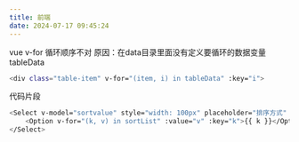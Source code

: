 ```yaml
---
title: 前端
date: 2024-07-17 09:45:24
---
```

vue v-for 循环顺序不对
原因：在data目录里面没有定义要循环的数据变量tableData
```bash
<div class="table-item" v-for="(item, i) in tableData" :key="i">
```

代码片段
```bash
<Select v-model="sortvalue" style="width: 100px" placeholder="排序方式"  @on-change="changeorder(sortvalue)">
    <Option v-for="(k, v) in sortList" :value="v" :key="k">{{ k }}</Option>
</Select>
```
